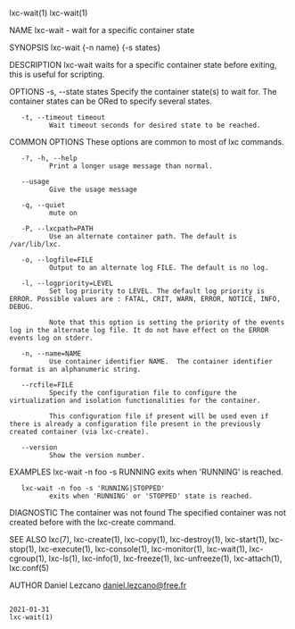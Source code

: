 lxc-wait(1)                                                                                                                                                                    lxc-wait(1)

NAME
       lxc-wait - wait for a specific container state

SYNOPSIS
       lxc-wait {-n name} {-s states}

DESCRIPTION
       lxc-wait waits for a specific container state before exiting, this is useful for scripting.

OPTIONS
       -s, --state states
              Specify the container state(s) to wait for. The container states can be ORed to specify several states.

       -t, --timeout timeout
              Wait timeout seconds for desired state to be reached.

COMMON OPTIONS
       These options are common to most of lxc commands.

       -?, -h, --help
              Print a longer usage message than normal.

       --usage
              Give the usage message

       -q, --quiet
              mute on

       -P, --lxcpath=PATH
              Use an alternate container path. The default is /var/lib/lxc.

       -o, --logfile=FILE
              Output to an alternate log FILE. The default is no log.

       -l, --logpriority=LEVEL
              Set log priority to LEVEL. The default log priority is ERROR. Possible values are : FATAL, CRIT, WARN, ERROR, NOTICE, INFO, DEBUG.

              Note that this option is setting the priority of the events log in the alternate log file. It do not have effect on the ERROR events log on stderr.

       -n, --name=NAME
              Use container identifier NAME.  The container identifier format is an alphanumeric string.

       --rcfile=FILE
              Specify the configuration file to configure the virtualization and isolation functionalities for the container.

              This configuration file if present will be used even if there is already a configuration file present in the previously created container (via lxc-create).

       --version
              Show the version number.

EXAMPLES
       lxc-wait -n foo -s RUNNING
              exits when 'RUNNING' is reached.

       lxc-wait -n foo -s 'RUNNING|STOPPED'
              exits when 'RUNNING' or 'STOPPED' state is reached.

DIAGNOSTIC
       The container was not found
              The specified container was not created before with the lxc-create command.

SEE ALSO
       lxc(7),  lxc-create(1), lxc-copy(1), lxc-destroy(1), lxc-start(1), lxc-stop(1), lxc-execute(1), lxc-console(1), lxc-monitor(1), lxc-wait(1), lxc-cgroup(1), lxc-ls(1), lxc-info(1),
       lxc-freeze(1), lxc-unfreeze(1), lxc-attach(1), lxc.conf(5)

AUTHOR
       Daniel Lezcano <daniel.lezcano@free.fr>

                                                                                        2021-01-31                                                                             lxc-wait(1)

